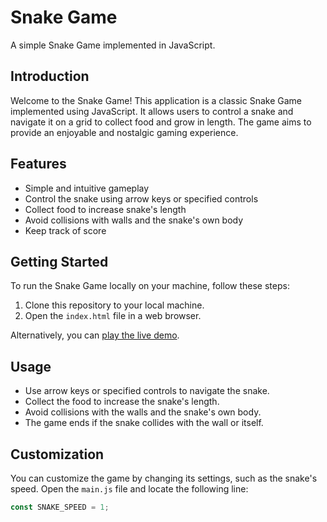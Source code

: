 # Snake Game

A simple Snake Game implemented in JavaScript.


## Introduction

Welcome to the Snake Game! This application is a classic Snake Game implemented using JavaScript. It allows users to control a snake and navigate it on a grid to collect food and grow in length. The game aims to provide an enjoyable and nostalgic gaming experience.

## Features

- Simple and intuitive gameplay
- Control the snake using arrow keys or specified controls
- Collect food to increase snake's length
- Avoid collisions with walls and the snake's own body
- Keep track of score

## Getting Started

To run the Snake Game locally on your machine, follow these steps:

1. Clone this repository to your local machine.
2. Open the `index.html` file in a web browser.

Alternatively, you can [play the live demo](https://bejewelled-zabaione-e242ec.netlify.app).

## Usage

- Use arrow keys or specified controls to navigate the snake.
- Collect the food to increase the snake's length.
- Avoid collisions with the walls and the snake's own body.
- The game ends if the snake collides with the wall or itself.

## Customization

You can customize the game by changing its settings, such as the snake's speed. Open the `main.js` file and locate the following line:

```javascript
const SNAKE_SPEED = 1;
